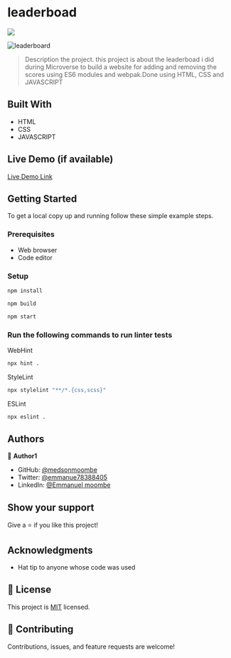 # leaderboad
![](https://img.shields.io/badge/Microverse-blueviolet)

![leaderboard](https://user-images.githubusercontent.com/98400013/169384759-1a4081b6-6476-429b-bafe-5293da4e7841.png)



> Description the project.
> this project is about the leaderboad i did during Microverse to build a website for adding and removing the scores using ES6 modules and webpak.Done using HTML, CSS and JAVASCRIPT


## Built With

- HTML
- CSS
- JAVASCRIPT

## Live Demo (if available)
[Live Demo Link](https://medsonmoombe.github.io/leaderboad/dist/index.html)



## Getting Started


To get a local copy up and running follow these simple example steps.

### Prerequisites

- Web browser
- Code editor

### Setup


```bash
npm install
```

```bash
npm build
```

```bash
npm start
```

### Run the following commands to run linter tests

WebHint
```bash
npx hint .
```

StyleLint
```bash
npx stylelint "**/*.{css,scss}"
```

ESLint
```bash
npx eslint .
```



## Authors

👤 **Author1**

- GitHub: [@medsonmoombe](https://github.com/medsonmoombe)
- Twitter: [@emmanue78388405](https://twitter.com/@emmanue78388405)
- LinkedIn: [@Emmanuel moombe](https://www.linkedin.com/in/emmanuel-moombe-821918230/)


## Show your support

Give a ⭐️ if you like this project!

## Acknowledgments

- Hat tip to anyone whose code was used

## 📝 License

This project is [MIT](https://github.com/medsonmoombe/leaderboad/blob/development-branch/LICENSE) licensed.

## 🤝 Contributing

Contributions, issues, and feature requests are welcome!
